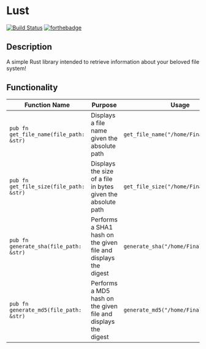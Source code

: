 # Lust

[![Build Status](https://travis-ci.org/SeanPrashad/Lust.svg?branch=master)](https://travis-ci.org/SeanPrashad/Lust) [![forthebadge](http://forthebadge.com/images/badges/built-with-love.svg)](http://forthebadge.com)

## Description

A simple Rust library intended to retrieve information about your beloved file system!

## Functionality

Function Name | Purpose | Usage | Output
-- | - | - | -
`pub fn get_file_name(file_path: &str)`  | Displays a file name given the absolute path | `get_file_name("/home/FinalExam.txt")` | `"FinalExam.txt"`
`pub fn get_file_size(file_path: &str)`  | Displays the size of a file in bytes given the absolute path | `get_file_size("/home/FinalExam.txt")` | `1337 bytes`
`pub fn generate_sha(file_path: &str)` | Performs a SHA1 hash on the given file and displays the digest | `generate_sha("/home/FinalExam.txt")` |  `"2fd4e1c..."`
`pub fn generate_md5(file_path: &str)` | Performs a MD5 hash on the given file and displays the digest | `generate_md5("/home/FinalExam.txt")` | `"9e107d9..."`